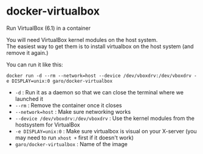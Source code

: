 # docker-virtualbox
Run VirtualBox (6.1) in a container

You will need VirtualBox kernel modules on the host system.<br>
The easiest way to get them is to install virtualbox on the host system (and remove it again.)

You can run it like this:

```docker run -d --rm --network=host --device /dev/vboxdrv:/dev/vboxdrv -e DISPLAY=unix:0 garo/docker-virtualbox```
 
 * `-d` : Run it as a daemon so that we can close the terminal where we launched it
 * `--rm` : Remove the container once it closes
 * `--network=host` : Make sure networking works
 * `--device /dev/vboxdrv:/dev/vboxdrv` : Use the kernel modules from the hostsystem for VirtualBox
 * `-e DISPLAY=unix:0` : Make sure virtualbox is visual on your X-server (you may need to run `xhost +` first if it doesn't work)
 * `garo/docker-virtualbox` : Name of the image
